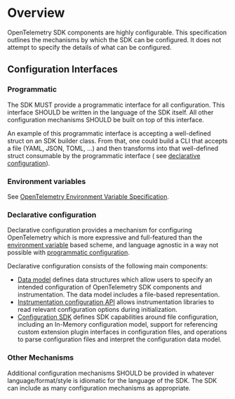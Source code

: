 <!--- Hugo front matter used to generate the website version of this page:
path_base_for_github_subdir:
  from: tmp/otel/specification/configuration/_index.md
  to: configuration/README.md
--->

# Overview

OpenTelemetry SDK components are highly configurable. This specification
outlines the mechanisms by which the SDK can be configured. It does not attempt
to specify the details of what can be configured.

## Configuration Interfaces

### Programmatic

The SDK MUST provide a programmatic interface for all configuration.
This interface SHOULD be written in the language of the SDK itself.
All other configuration mechanisms SHOULD be built on top of this interface.

An example of this programmatic interface is accepting a well-defined
struct on an SDK builder class. From that, one could build a CLI that accepts a
file (YAML, JSON, TOML, ...) and then transforms into that well-defined struct
consumable by the programmatic interface (
see [declarative configuration](#declarative-configuration)).

### Environment variables

See [OpenTelemetry Environment Variable Specification](./sdk-environment-variables.md).

### Declarative configuration

Declarative configuration provides a mechanism for configuring OpenTelemetry
which is more expressive and full-featured than
the [environment variable](#environment-variables) based scheme, and language
agnostic in a way not possible with [programmatic configuration](#programmatic).

Declarative configuration consists of the following main components:

* [Data model](./data-model.md) defines data structures which allow users to
  specify an intended configuration of OpenTelemetry SDK components and
  instrumentation. The data model includes a file-based representation.
* [Instrumentation configuration API](./api.md) allows
  instrumentation libraries to read relevant configuration options during
  initialization.
* [Configuration SDK](./sdk.md) defines SDK capabilities around file
  configuration, including an In-Memory configuration model, support for
  referencing custom extension plugin interfaces in configuration files, and
  operations to parse configuration files and interpret the configuration data
  model.

### Other Mechanisms

Additional configuration mechanisms SHOULD be provided in whatever
language/format/style is idiomatic for the language of the SDK. The
SDK can include as many configuration mechanisms as appropriate.
